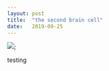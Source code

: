 ```yaml
---
layout: post
title:  "the second brain cell"
date:   2019-09-25
---
```


![](https://66.media.tumblr.com/fd120245c7d579b9138412e27521083f/tumblr_inline_nihdiyGuT71rtan47.jpg);

testing
